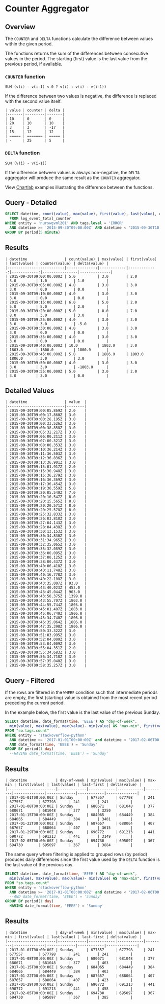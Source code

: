 # Counter Aggregator

## Overview

The `COUNTER` and `DELTA` functions calculate the difference between values within the given period.

The functions returns the sum of the differences between consecutive values in the period. The starting (first) value is the last value from the previous period, if available.

### `COUNTER` function

```
SUM (v(i) - v(i-1) < 0 ? v(i) : v(i) - v(i-1))
```

If the difference between two values is negative, the difference is replaced with the second value itself.

```ls
| value | counter | delta |
|-------|---------|-------|
| 10    | 0       | 0     |
| 20    | 10      | 10    |
| 3     | 3       | -17   |
| 15    | 12      | 12    |
| ===== | ======= | ===== |
| -     | 25      | 5     |
```

### `DELTA` function

```
SUM (v(i) - v(i-1))
```

If the difference between values is always non-negative, the `DELTA` aggregator will produce the same result as the `COUNTER` aggregator.

View [Chartlab](https://apps.axibase.com/chartlab/2f607d1b/17/) examples illustrating the difference between the functions.

## Query - Detailed

```sql
SELECT datetime, count(value), max(value), first(value), last(value), counter(value), delta(value)
  FROM log_event_total_counter
WHERE entity = 'nurswgvml201' AND tags.level = 'ERROR'
  AND datetime >= '2015-09-30T09:00:00Z' AND datetime < '2015-09-30T10:00:00Z'
GROUP BY period(5 minute)
```

## Results

```ls
| datetime                 | count(value) | max(value) | first(value) | last(value) | counter(value) | delta(value) |
|--------------------------|-------------:|-----------:|-------------:|------------:|----------------|--------------|
| 2015-09-30T09:00:00.000Z | 5.0          | 3.0        | 2.0          | 3.0         | 1.0            | 1.0          |
| 2015-09-30T09:05:00.000Z | 4.0          | 3.0        | 3.0          | 3.0         | 0.0            | 0.0          |
| 2015-09-30T09:10:00.000Z | 4.0          | 3.0        | 3.0          | 3.0         | 0.0            | 0.0          |
| 2015-09-30T09:15:00.000Z | 6.0          | 5.0        | 2.0          | 5.0         | 5.0            | 2.0          |
| 2015-09-30T09:20:00.000Z | 5.0          | 8.0        | 7.0          | 8.0         | 3.0            | 3.0          |
| 2015-09-30T09:25:00.000Z | 4.0          | 3.0        | 3.0          | 3.0         | 3.0            | -5.0         |
| 2015-09-30T09:30:00.000Z | 4.0          | 3.0        | 3.0          | 3.0         | 0.0            | 0.0          |
| 2015-09-30T09:35:00.000Z | 4.0          | 3.0        | 3.0          | 3.0         | 0.0            | 0.0          |
| 2015-09-30T09:40:00.000Z | 10.0         | 1803.0     | 3.0          | 1803.0      | 1800.0         | 1800.0       |
| 2015-09-30T09:45:00.000Z | 5.0          | 1806.0     | 1803.0       | 1806.0      | 3.0            | 3.0          |
| 2015-09-30T09:50:00.000Z | 4.0          | 3.0        | 3.0          | 3.0         | 3.0            | -1803.0      |
| 2015-09-30T09:55:00.000Z | 5.0          | 3.0        | 2.0          | 3.0         | 3.0            | 0.0          |
```

## Detailed Values

```ls
| datetime                 | value  |
|--------------------------|--------|
| 2015-09-30T09:00:05.869Z | 2.0    |
| 2015-09-30T09:00:17.860Z | 3.0    |
| 2015-09-30T09:00:28.195Z | 3.0    |
| 2015-09-30T09:00:33.526Z | 3.0    |
| 2015-09-30T09:00:38.858Z | 3.0    |
| 2015-09-30T09:05:32.217Z | 3.0    |
| 2015-09-30T09:06:00.211Z | 3.0    |
| 2015-09-30T09:07:00.321Z | 3.0    |
| 2015-09-30T09:08:00.353Z | 3.0    |
| 2015-09-30T09:10:36.214Z | 3.0    |
| 2015-09-30T09:11:36.503Z | 3.0    |
| 2015-09-30T09:12:36.836Z | 3.0    |
| 2015-09-30T09:13:36.901Z | 3.0    |
| 2015-09-30T09:15:01.917Z | 2.0    |
| 2015-09-30T09:15:30.948Z | 3.0    |
| 2015-09-30T09:15:36.279Z | 3.0    |
| 2015-09-30T09:16:36.369Z | 3.0    |
| 2015-09-30T09:17:36.454Z | 3.0    |
| 2015-09-30T09:19:36.559Z | 5.0    |
| 2015-09-30T09:20:05.540Z | 7.0    |
| 2015-09-30T09:20:10.547Z | 8.0    |
| 2015-09-30T09:20:15.565Z | 8.0    |
| 2015-09-30T09:20:20.571Z | 8.0    |
| 2015-09-30T09:20:25.578Z | 8.0    |
| 2015-09-30T09:25:32.833Z | 3.0    |
| 2015-09-30T09:26:03.818Z | 3.0    |
| 2015-09-30T09:27:04.143Z | 3.0    |
| 2015-09-30T09:28:04.438Z | 3.0    |
| 2015-09-30T09:30:13.153Z | 3.0    |
| 2015-09-30T09:30:34.830Z | 3.0    |
| 2015-09-30T09:31:34.965Z | 3.0    |
| 2015-09-30T09:32:35.065Z | 3.0    |
| 2015-09-30T09:35:32.089Z | 3.0    |
| 2015-09-30T09:36:00.095Z | 3.0    |
| 2015-09-30T09:37:00.125Z | 3.0    |
| 2015-09-30T09:38:00.437Z | 3.0    |
| 2015-09-30T09:40:06.418Z | 3.0    |
| 2015-09-30T09:40:11.748Z | 3.0    |
| 2015-09-30T09:40:16.778Z | 3.0    |
| 2015-09-30T09:40:22.108Z | 3.0    |
| 2015-09-30T09:43:35.007Z | 93.0   |
| 2015-09-30T09:43:40.023Z | 453.0  |
| 2015-09-30T09:43:45.044Z | 903.0  |
| 2015-09-30T09:43:50.375Z | 1399.0 |
| 2015-09-30T09:43:55.707Z | 1803.0 |
| 2015-09-30T09:44:55.744Z | 1803.0 |
| 2015-09-30T09:45:01.407Z | 1803.0 |
| 2015-09-30T09:45:06.740Z | 1806.0 |
| 2015-09-30T09:45:34.740Z | 1806.0 |
| 2015-09-30T09:46:35.064Z | 1806.0 |
| 2015-09-30T09:47:35.398Z | 1806.0 |
| 2015-09-30T09:50:33.322Z | 3.0    |
| 2015-09-30T09:51:03.995Z | 3.0    |
| 2015-09-30T09:52:04.000Z | 3.0    |
| 2015-09-30T09:53:04.009Z | 3.0    |
| 2015-09-30T09:55:04.351Z | 2.0    |
| 2015-09-30T09:55:34.683Z | 3.0    |
| 2015-09-30T09:56:34.718Z | 3.0    |
| 2015-09-30T09:57:35.040Z | 3.0    |
| 2015-09-30T09:58:35.257Z | 3.0    |
```

## Query - Filtered

If the rows are filtered in the `WHERE` condition such that intermediate periods are empty, the first (starting) value is obtained from the most recent period preceding the current period.

In the example below, the first value is the last value of the previous Sunday.

```sql
SELECT datetime, date_format(time, 'EEEE') AS "day-of-week",
  min(value), max(value), max(value)- min(value) AS "max-min", first(value), last(value), last(value)-first(value) AS "last-first", delta(value)
FROM "so.tags.count"
WHERE entity = 'stackoverflow-python'
  AND datetime >= '2017-01-01T00:00:00Z' and datetime < '2017-02-06T00:00:00.000Z'
  AND date_format(time, 'EEEE') = 'Sunday'
GROUP BY period(1 day)
  --HAVING date_format(time, 'EEEE') = 'Sunday'
```

## Results

```ls
| datetime             | day-of-week | min(value) | max(value) | max-min | first(value) | last(value) | last-first | delta(value) |
|----------------------|-------------|------------|------------|---------|--------------|-------------|------------|--------------|
| 2017-01-01T00:00:00Z | Sunday      | 677557     | 677798     | 241     | 677557       | 677798      | 241        | 241          |
| 2017-01-08T00:00:00Z | Sunday      | 680671     | 681048     | 377     | 680671       | 681048      | 377        | 3250         |
| 2017-01-15T00:00:00Z | Sunday      | 684065     | 684449     | 384     | 684065       | 684449      | 384        | 3401         |
| 2017-01-22T00:00:00Z | Sunday      | 687657     | 688064     | 407     | 687657       | 688064      | 407        | 3615         |
| 2017-01-29T00:00:00Z | Sunday      | 690772     | 691213     | 441     | 690772       | 691213      | 441        | 3149         |
| 2017-02-05T00:00:00Z | Sunday      | 694730     | 695097     | 367     | 694730       | 695097      | 367        | 3884         |
```


The same query where filtering is applied to grouped rows (by period) produces daily differences since the first value used by the `DELTA` function is the last value of the previous day.

```sql
SELECT datetime, date_format(time, 'EEEE') AS "day-of-week",  
  min(value), max(value), max(value)- min(value) AS "max-min", first(value), last(value), last(value)-first(value) AS "last-first", delta(value)
FROM "so.tags.count"
WHERE entity = 'stackoverflow-python'
  AND datetime >= '2017-01-01T00:00:00Z' and datetime < '2017-02-06T00:00:00.000Z'
  --AND date_format(time, 'EEEE') = 'Sunday'
GROUP BY period(1 day)
  HAVING date_format(time, 'EEEE') = 'Sunday'
```

## Results

```ls
| datetime             | day-of-week | min(value) | max(value) | max-min | first(value) | last(value) | last-first | delta(value) |
|----------------------|-------------|------------|------------|---------|--------------|-------------|------------|--------------|
| 2017-01-01T00:00:00Z | Sunday      | 677557     | 677798     | 241     | 677557       | 677798      | 241        | 241          |
| 2017-01-08T00:00:00Z | Sunday      | 680671     | 681048     | 377     | 680671       | 681048      | 377        | 403          |
| 2017-01-15T00:00:00Z | Sunday      | 684065     | 684449     | 384     | 684065       | 684449      | 384        | 403          |
| 2017-01-22T00:00:00Z | Sunday      | 687657     | 688064     | 407     | 687657       | 688064      | 407        | 423          |
| 2017-01-29T00:00:00Z | Sunday      | 690772     | 691213     | 441     | 690772       | 691213      | 441        | 458          |
| 2017-02-05T00:00:00Z | Sunday      | 694730     | 695097     | 367     | 694730       | 695097      | 367        | 385          |
```
